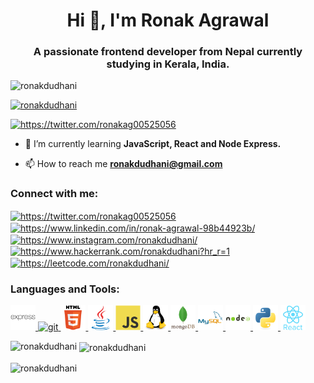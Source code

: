 <h1 align="center">Hi 👋, I'm Ronak Agrawal</h1>
<h3 align="center">A passionate frontend developer from Nepal currently studying in Kerala, India.</h3>

<p align="left"> <img src="https://komarev.com/ghpvc/?username=ronakdudhani&label=Profile%20views&color=0e75b6&style=flat" alt="ronakdudhani" /> </p>

<p align="left"> <a href="https://github.com/ryo-ma/github-profile-trophy"><img src="https://github-profile-trophy.vercel.app/?username=ronakdudhani" alt="ronakdudhani" /></a> </p>

<p align="left"> <a href="https://twitter.com/ronakag00525056" target="blank"><img src="https://img.shields.io/twitter/follow/ronakag00525056?logo=twitter&style=for-the-badge" alt="https://twitter.com/ronakag00525056" /></a> </p>

- 🌱 I’m currently learning **JavaScript, React and Node Express.**

- 📫 How to reach me **ronakdudhani@gmail.com**

<h3 align="left">Connect with me:</h3>
<p align="left">
<a href="https://twitter.com/ronakag00525056" target="blank"><img align="center" src="https://raw.githubusercontent.com/rahuldkjain/github-profile-readme-generator/master/src/images/icons/Social/twitter.svg" alt="https://twitter.com/ronakag00525056" height="30" width="40" /></a>
<a href="https://linkedin.com/in/ronak-agrawal-98b44923b/" target="blank"><img align="center" src="https://raw.githubusercontent.com/rahuldkjain/github-profile-readme-generator/master/src/images/icons/Social/linked-in-alt.svg" alt="https://www.linkedin.com/in/ronak-agrawal-98b44923b/" height="30" width="40" /></a>
<a href="https://instagram.com/ronakdudhani/" target="blank"><img align="center" src="https://raw.githubusercontent.com/rahuldkjain/github-profile-readme-generator/master/src/images/icons/Social/instagram.svg" alt="https://www.instagram.com/ronakdudhani/" height="30" width="40" /></a>
<a href="https://www.hackerrank.com/ronakdudhani?hr_r=1" target="blank"><img align="center" src="https://raw.githubusercontent.com/rahuldkjain/github-profile-readme-generator/master/src/images/icons/Social/hackerrank.svg" alt="https://www.hackerrank.com/ronakdudhani?hr_r=1" height="30" width="40" /></a>
<a href="https://www.leetcode.com/ronakdudhani/" target="blank"><img align="center" src="https://raw.githubusercontent.com/rahuldkjain/github-profile-readme-generator/master/src/images/icons/Social/leet-code.svg" alt="https://leetcode.com/ronakdudhani/" height="30" width="40" /></a>
</p>

<h3 align="left">Languages and Tools:</h3>
<p align="left"> <a href="https://expressjs.com" target="_blank" rel="noreferrer"> <img src="https://raw.githubusercontent.com/devicons/devicon/master/icons/express/express-original-wordmark.svg" alt="express" width="40" height="40"/> </a> <a href="https://git-scm.com/" target="_blank" rel="noreferrer"> <img src="https://www.vectorlogo.zone/logos/git-scm/git-scm-icon.svg" alt="git" width="40" height="40"/> </a> <a href="https://www.w3.org/html/" target="_blank" rel="noreferrer"> <img src="https://raw.githubusercontent.com/devicons/devicon/master/icons/html5/html5-original-wordmark.svg" alt="html5" width="40" height="40"/> </a> <a href="https://www.java.com" target="_blank" rel="noreferrer"> <img src="https://raw.githubusercontent.com/devicons/devicon/master/icons/java/java-original.svg" alt="java" width="40" height="40"/> </a> <a href="https://developer.mozilla.org/en-US/docs/Web/JavaScript" target="_blank" rel="noreferrer"> <img src="https://raw.githubusercontent.com/devicons/devicon/master/icons/javascript/javascript-original.svg" alt="javascript" width="40" height="40"/> </a> <a href="https://www.linux.org/" target="_blank" rel="noreferrer"> <img src="https://raw.githubusercontent.com/devicons/devicon/master/icons/linux/linux-original.svg" alt="linux" width="40" height="40"/> </a> <a href="https://www.mongodb.com/" target="_blank" rel="noreferrer"> <img src="https://raw.githubusercontent.com/devicons/devicon/master/icons/mongodb/mongodb-original-wordmark.svg" alt="mongodb" width="40" height="40"/> </a> <a href="https://www.mysql.com/" target="_blank" rel="noreferrer"> <img src="https://raw.githubusercontent.com/devicons/devicon/master/icons/mysql/mysql-original-wordmark.svg" alt="mysql" width="40" height="40"/> </a> <a href="https://nodejs.org" target="_blank" rel="noreferrer"> <img src="https://raw.githubusercontent.com/devicons/devicon/master/icons/nodejs/nodejs-original-wordmark.svg" alt="nodejs" width="40" height="40"/> </a> <a href="https://www.python.org" target="_blank" rel="noreferrer"> <img src="https://raw.githubusercontent.com/devicons/devicon/master/icons/python/python-original.svg" alt="python" width="40" height="40"/> </a> <a href="https://reactjs.org/" target="_blank" rel="noreferrer"> <img src="https://raw.githubusercontent.com/devicons/devicon/master/icons/react/react-original-wordmark.svg" alt="react" width="40" height="40"/> </a> </p>

<p><img align="left" src="https://github-readme-stats.vercel.app/api/top-langs?username=ronakdudhani&show_icons=true&locale=en&layout=compact" alt="ronakdudhani" /></p>

<p>&nbsp;<img align="center" src="https://github-readme-stats.vercel.app/api?username=ronakdudhani&show_icons=true&locale=en" alt="ronakdudhani" /></p>

<p><img align="center" src="https://github-readme-streak-stats.herokuapp.com/?user=ronakdudhani&" alt="ronakdudhani" /></p>

